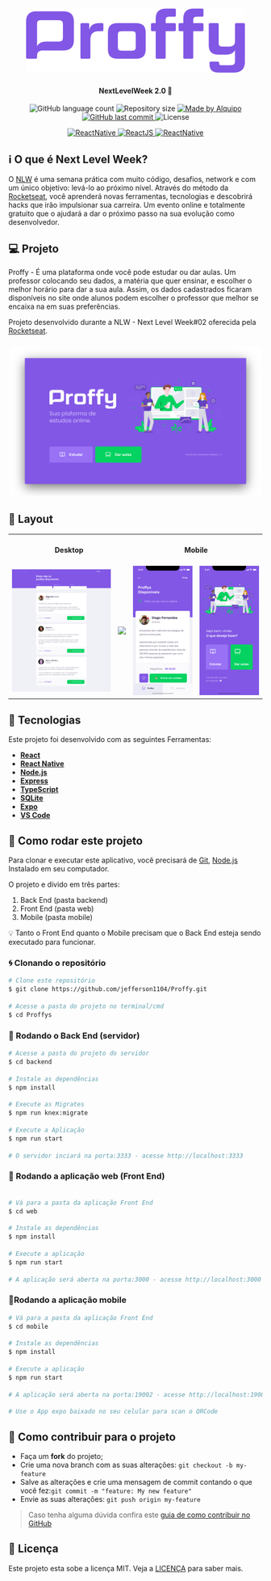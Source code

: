 <h1 align="center">
    <img alt="NextLevelWeek" title="#NextLevelWeek" src=".github/logo.png"/>
</h1>

<h4 align="center"> 
	NextLevelWeek 2.0 🚀
</h4>
<p align="center">

  <img alt="GitHub language count" src="https://img.shields.io/github/languages/count/jefferson1104/Proffys">

  <img alt="Repository size" src="https://img.shields.io/github/repo-size/jefferson1104/Proffys">
	
  <a href="https://www.linkedin.com/in/jeffersonsjunior/">
    <img alt="Made by Alquipo" src="https://img.shields.io/badge/made%20by-jefferson1104-blue">
  </a>

  <a href="https://github.com/jefferson1104/Proffy/commits/master">
    <img alt="GitHub last commit" src="https://img.shields.io/github/last-commit/jefferson1104/Proffys?color=blue">
  </a>

  <img alt="License" src="https://img.shields.io/badge/license-MIT-brightgreen?color=blue">

</p>
<p align="center">

<a target="_blank" href="https://nodejs.org/">
    <img alt="ReactNative" src="https://img.shields.io/static/v1?color=brightgreen&label=Node&message=JS&?style=plastic&logo=Node.js">
  </a>

  <a href="https://reactjs.org/">
  <img alt="ReactJS" src="https://img.shields.io/static/v1?color=blue&label=React&message=JS&?style=plastic&logo=React">
</a>

 <a href="https://reactnative.dev/">
    <img alt="ReactNative" src="https://img.shields.io/static/v1?color=blue&label=React&message=Native&?style=plastic&logo=React">
  </a>
  </p>

## :information_source: O que é Next Level Week?

O [NLW](https://nextlevelweek.com/inscricao/1) é uma semana prática com muito código, desafios, network e com um único objetivo: levá-lo ao próximo nível.
Através do método da [Rocketseat][rs], você aprenderá novas ferramentas, tecnologias e descobrirá hacks que irão impulsionar sua carreira.
Um evento online e totalmente gratuito que o ajudará a dar o próximo passo na sua evolução como desenvolvedor.

## 💻 Projeto

Proffy - É uma plataforma onde você pode estudar ou dar aulas. Um professor colocando seu dados, a matéria que quer ensinar, e escolher o melhor horário para dar a sua aula. Assim, os dados cadastrados ficaram disponíveis no site onde alunos podem escolher o professor que melhor se encaixa na em suas preferências.

Projeto desenvolvido durante a NLW - Next Level Week#02 oferecida pela [Rocketseat](https://rocketseat.com.br/).

<h3 align="center">
    <img alt="Example" title="Example" src=".github/thumbnail.png" width="500px" />
</h3>

## 🎨 Layout

<table>
  <tr>
    <td colspan="2"><h4 align="center">Desktop</h4> </td>
    <td colspan="2"><h4 align="center">Mobile</h4></td>
  </tr>
  <tr>
    <td><img src=".github/preview-web.png" width=300 /></td><td><img src=".github/Formulário.png" width=300 /></td>
    <td><img src=".github/preview-mobile.png" width=180 /></td><td><img src=".github/Home-mobile.png" width=180 /></td>
  </tr>
</table>

## :hammer: Tecnologias

Este projeto foi desenvolvido com as seguintes Ferramentas:

- **[React][reactjs]**
- **[React Native][rn]**
- **[Node.js][nodejs]**
- **[Express](https://expressjs.com/)**
- **[TypeScript][typescript]**
- **[SQLite](https://www.sqlite.org/index.html)**
- **[Expo][expo]**
- **[VS Code][vs]**

## 🚀 Como rodar este projeto

Para clonar e executar este aplicativo, você precisará de [Git](https://git-scm.com), [Node.js][nodejs] Instalado em seu computador.

O projeto e divido em três partes:

1. Back End (pasta backend)
2. Front End (pasta web)
3. Mobile (pasta mobile)

💡 Tanto o Front End quanto o Mobile precisam que o Back End esteja sendo executado para funcionar.

### :cyclone: Clonando o repositório

```bash
# Clone este repositório
$ git clone https://github.com/jefferson1104/Proffy.git

# Acesse a pasta do projeto no terminal/cmd
$ cd Proffys
```

### 🎲 Rodando o Back End (servidor)

```bash
# Acesse a pasta do projeto do servidor
$ cd backend

# Instale as dependências
$ npm install

# Execute as Migrates
$ npm run knex:migrate

# Execute a Aplicação
$ npm run start

# O servidor inciará na porta:3333 - acesse http://localhost:3333

```

### 🧭 Rodando a aplicação web (Front End)

```bash

# Vá para a pasta da aplicação Front End
$ cd web

# Instale as dependências
$ npm install

# Execute a aplicação
$ npm run start

# A aplicação será aberta na porta:3000 - acesse http://localhost:3000
```

### 📱Rodando a aplicação mobile

```bash
# Vá para a pasta da aplicação Front End
$ cd mobile

# Instale as dependências
$ npm install

# Execute a aplicação
$ npm run start

# A aplicação será aberta na porta:19002 - acesse http://localhost:19002

# Use o App expo baixado no seu celular para scan o QRCode
```

## 🤔 Como contribuir para o projeto

- Faça um **fork** do projeto;
- Crie uma nova branch com as suas alterações: `git checkout -b my-feature`
- Salve as alterações e crie uma mensagem de commit contando o que você fez:`git commit -m "feature: My new feature"`
- Envie as suas alterações: `git push origin my-feature`

> Caso tenha alguma dúvida confira este [guia de como contribuir no GitHub](https://github.com/firstcontributions/first-contributions)

## :memo: Licença

Este projeto esta sobe a licença MIT. Veja a [LICENÇA][license] para saber mais.

[nodejs]: https://nodejs.org/
[typescript]: https://www.typescriptlang.org/
[expo]: https://expo.io/
[reactjs]: https://reactjs.org
[rn]: https://facebook.github.io/react-native/
[vs]: https://code.visualstudio.com/
[rs]: https://rocketseat.com.br
[license]: https://opensource.org/licenses/MIT
